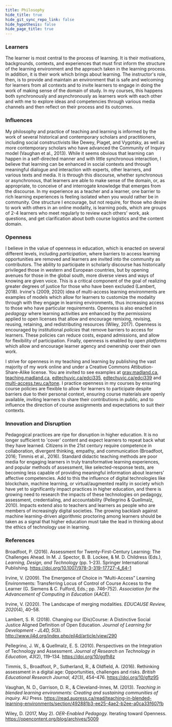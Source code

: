 ```yaml
---
title: Philosophy
hide_title: true
hide_git_sync_repo_link: false
hide_hypothesis: false
hide_page_title: true
---
```


### Learners
The learner is most central to the process of learning. It is their motivations, backgrounds, contexts, and experiences that must first inform the structure of the learning environment and the approach taken in the learning process. In addition, it is their work which brings about learning. The instructor's role, then, is to provide and maintain an environment that is safe and welcoming for learners from all contexts and to invite learners to engage in doing the work of making sense of the domain of study. In my courses, this happens both synchronously and asynchronously as learners work with each other and with me to explore ideas and competencies through various media channels and then reflect on their process and its outcomes.

### Influences
My philosophy and practice of teaching and learning is informed by the work of several historical and contemporary scholars and practitioners, including social constructivists like Dewey, Piaget, and Vygotsky, as well as more contemporary scholars who have advanced the Community of Inquiry model (Vaughan et al., 2013). While it seems obvious that learning can happen in a self-directed manner and with little synchronous interaction, I believe that learning can be enhanced in social contexts and through meaningful dialogue and interaction with experts, other learners, and various texts and media. It is through this discourse, whether synchronous or asynchronous, that learners are able to make sense of the domain, or, as appropriate, to conceive of and interrogate knowledge that emerges from the discourse. In my experience as a teacher and a learner, one barrier to rich learning experiences is feeling isolated when you would rather be in community. One structure I encourage, but not require, for those who desire to work with others in an online modality, is learning pods, which are groups of 2-4 learners who meet regularly to review each others' work, ask questions, and get clarification about both course logistics and the content domain.

### Openness
I believe in the value of openness in education, which is enacted on several different levels, including *participation*, where barriers to access learning opportunities are removed and learners are invited into the community as contributors. The ability to participate in scholarly discourse has historically privileged those in western and European countries, but by opening avenues for those in the global south, more diverse views and ways of knowing are given voice. This is a critical component of the goal of realizing greater degrees of justice for those who have been excluded (Lambert, 2018). Irvine's (2009, 2020) idea of multi-access learning environments are examples of models which allow for learners to customize the modality through with they engage in learning environments, thus increasing access to those who have particular requirements. Openness is also enacted in *pedagogy* where learning activities are enhanced by the *permissions* applied to open licenses that allow and encourage remixing, revising, reusing, retaining, and redistributing resources (Wiley, 2017). Openness is encouraged by institutional *policies* that remove barriers to access for learners. These policies can reduce costs, expand admissions, and allow for flexibility of participation. Finally, openness is enabled by open *platforms* which allow and encourage learner agency and ownership over their own work.

I strive for openness in my teaching and learning by publishing the vast majority of my work online and under a Creative Commons Attibution-Share-Alike license. You are invited to see examples at [grav.madland.ca](https://grav.madland.ca), [teaching.madland.ca](https://teaching.madland.ca), [edtechuvic.ca/edci335](https://edtechuvic.ca/edci335), [edtechuvic.ca/edci339](https://edtechuvic.ca/edci339) and [multi-access.twu.ca/tone](https://multi-access.twu.ca/tone). I practice openness in my courses by ensuring course policies are flexible to allow for learners to participate despite barriers due to their personal context, ensuring course materials are openly available, inviting learners to share their contributions in public, and to influence the direction of course assignments and expectations to suit their contexts.

### Innovation and Disruption
Pedagogical practices are ripe for disruption in higher education. It is no longer sufficient to 'cover' content and expect learners to repeat back what they have learned. Citizens in the 21st century require competence in collaboration, divergent thinking, empathy, and communication (Broadfoot, 2016; Timmis et al., 2016). Standard didactic teaching methods are poor media for engaging learners in truly transformative learning experiences, and popular methods of assessment, like selected-response tests, are becoming less capable of providing meaningful information about learners' affective competencies. Add to this the influence of digital technologies like blockchain, machine learning, or virtual/augmented reality in society which have yet to significantly impact practices in higher education, and there is growing need to research the impacts of these technologies on pedagogy, assessment, credentialing, and accountability (Pellegrino & Quellmalz, 2010). Impacts extend also to teachers and learners as people who are members of increasingly digital societies. The growing backlash against machine learning-driven algorithmic proctoring among learners should be taken as a signal that higher education must take the lead in thinking about the ethics of technology use in learning.

### References

Broadfoot, P. (2016). Assessment for Twenty-First-Century Learning: The Challenges Ahead. In M. J. Spector, B. B. Lockee, & M. D. Childress (Eds.), *Learning, Design, and Technology* (pp. 1–23). Springer International Publishing. https://doi.org/10.1007/978-3-319-17727-4_64-1

Irvine, V. (2009). The Emergence of Choice in “Multi-Access” Learning Environments: Transferring Locus of Control of Course Access to the Learner (G. Siemens & C. Fulford, Eds.; pp. 746–752). *Association for the Advancement of Computing in Education (AACE)*.

Irvine, V. (2020). The Landscape of merging modalities. *EDUCAUSE Review, 2020*(4), 40–58.

Lambert, S. R. (2018). Changing our (Dis)Course: A Distinctive Social Justice Aligned Definition of Open Education. *Journal of Learning for Development - JL4D, 5*(3). http://www.jl4d.org/index.php/ejl4d/article/view/290

Pellegrino, J. W., & Quellmalz, E. S. (2010). Perspectives on the Integration of Technology and Assessment. *Journal of Research on Technology in Education, 43*(2), 119–134. https://doi.org/10/ggfh8z


Timmis, S., Broadfoot, P., Sutherland, R., & Oldfield, A. (2016). Rethinking assessment in a digital age: Opportunities, challenges and risks. *British Educational Research Journal, 42*(3), 454–476. https://doi.org/10/gftz95

Vaughan, N. D., Garrison, D. R., & Cleveland-Innes, M. (2013). *Teaching in blended learning environments: Creating and sustaining communities of inquiry.* AU Press. https://read.aupress.ca/read/teaching-in-blended-learning-environments/section/492881b3-ee25-4ae2-b2ee-a0ca33f607fb

Wiley, D. (2017, May 2). *OER-Enabled Pedagogy.* Iterating toward Openness. https://opencontent.org/blog/archives/5009
